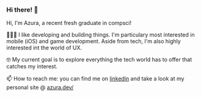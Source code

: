 ### Hi there! 👋

Hi, I'm Azura, a recent fresh graduate in compsci!

👩🏽‍💻 I like developing and building things. I'm particulary most interested in mobile (iOS) and game development. Aside from tech, I'm also highly interested int the world of UX.

🤓 My current goal is to explore everything the tech world has to offer that catches my interest.

📫 How to reach me: you can find me on [linkedin](https://www.linkedin.com/in/azurast/) and take a look at my personal site @ [azura.dev/](https://azura.dev/)

